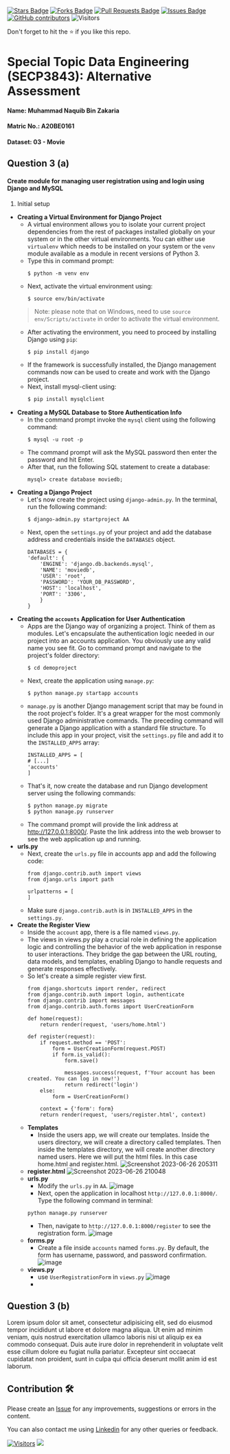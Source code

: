 <a href="https://github.com/drshahizan/SECP3843/stargazers"><img src="https://img.shields.io/github/stars/drshahizan/SECP3843" alt="Stars Badge"/></a>
<a href="https://github.com/drshahizan/SECP3843/network/members"><img src="https://img.shields.io/github/forks/drshahizan/SECP3843" alt="Forks Badge"/></a>
<a href="https://github.com/drshahizan/SECP3843/pulls"><img src="https://img.shields.io/github/issues-pr/drshahizan/SECP3843" alt="Pull Requests Badge"/></a>
<a href="https://github.com/drshahizan/SECP3843/issues"><img src="https://img.shields.io/github/issues/drshahizan/SECP3843" alt="Issues Badge"/></a>
<a href="https://github.com/drshahizan/SECP3843/graphs/contributors"><img alt="GitHub contributors" src="https://img.shields.io/github/contributors/drshahizan/SECP3843?color=2b9348"></a>
![Visitors](https://api.visitorbadge.io/api/visitors?path=https%3A%2F%2Fgithub.com%2Fdrshahizan%2FSECP3843&labelColor=%23d9e3f0&countColor=%23697689&style=flat)

Don't forget to hit the :star: if you like this repo.

# Special Topic Data Engineering (SECP3843): Alternative Assessment

#### Name: Muhammad Naquib Bin Zakaria
#### Matric No.: A20BE0161
#### Dataset: 03 - Movie

## Question 3 (a)
<h4>Create module for managing user registration using and login using Django and MySQL</h4>

1. Initial setup
- <strong>Creating a Virtual Environment for Django Project</strong>
  - A virtual environment allows you to isolate your current project dependencies from the rest of packages installed globally on your system or in the other virtual environments. You can either use `virtualenv` which needs to be installed on your system or the `venv` module available as a module in recent versions of Python 3.
  - Type this in command prompt:
    ```
    $ python -m venv env
    ```
  - Next, activate the virtual environment using:
    ```
    $ source env/bin/activate
    ```
  > Note: please note that on Windows, need to use `source env/Scripts/activate` in order to activate the virtual environment.
  - After activating the environment, you need to proceed by installing Django using `pip`:
    ```python
    $ pip install django
    ```
  - If the framework is successfully installed, the Django management commands now can be used to create and work with the Django project.
  - Next, install mysql-client using:
    ```python
    $ pip install mysqlclient
    ```
- <strong>Creating a MySQL Database to Store Authentication Info</strong>
  - In the command prompt invoke the `mysql` client using the following command:
    ```
    $ mysql -u root -p
    ```
  - The command prompt will ask the MySQL password then enter the password and hit Enter.
  - After that, run the following SQL statement to create a database:
    ```
    mysql> create database moviedb;
    ```
- <strong>Creating a Django Project</strong>
  - Let's now create the project using `django-admin.py`. In the terminal, run the following command:
    ```
    $ django-admin.py startproject AA
    ```
  - Next, open the `settings.py` of your project and add the database address and credentials inside the `DATABASES` object.
    ```
    DATABASES = {
    'default': {
        'ENGINE': 'django.db.backends.mysql', 
        'NAME': 'moviedb',
        'USER': 'root',
        'PASSWORD': 'YOUR_DB_PASSWORD',
        'HOST': 'localhost',   
        'PORT': '3306',
        }    
    }
    ```
- <strong>Creating the `accounts` Application for User Authentication</strong>
  - Apps are the Django way of organizing a project. Think of them as modules. Let's encapsulate the authentication logic needed in our project into an accounts application. You obviously use any valid       name you see fit. Go to command prompt and navigate to the project's folder directory:
    ```
    $ cd demoproject
    ```
  - Next, create the application using `manage.py`:
    ```
    $ python manage.py startapp accounts
    ```
  - `manage.py` is another Django management script that may be found in the root project's folder. It's a great wrapper for the most commonly used Django administrative commands. The preceding command         will generate a Django application with a standard file structure. To include this app in your project, visit the `settings.py` file and add it to the `INSTALLED_APPS` array:
    ```
    INSTALLED_APPS = [
    # [...]
    'accounts'
    ]
    ```
  - That's it, now create the database and run Django development server using the following commands:
    ```
    $ python manage.py migrate
    $ python manage.py runserver
    ```
  - The command prompt will provide the link address at http://127.0.0.1:8000/. Paste the link address into the web browser to see the web application up and running.
- <strong>urls.py</strong>
  - Next, create the `urls.py` file in accounts app and add the following code:
    ```
    from django.contrib.auth import views
    from django.urls import path
    
    urlpatterns = [
    ]
    ```
  - Make sure `django.contrib.auth` is in `INSTALLED_APPS` in the `settings.py`.
- <strong>Create the Register View</strong>
  - Inside the `account` app, there is a file named `views.py`.
  - The views in views.py play a crucial role in defining the application logic and controlling the behavior of the web application in response to user interactions. They bridge the gap between the URL routing, data models, and templates, enabling Django to handle requests and generate responses effectively.
  - So let's create a simple register view first.
    ```
    from django.shortcuts import render, redirect
    from django.contrib.auth import login, authenticate
    from django.contrib import messages
    from django.contrib.auth.forms import UserCreationForm
    
    def home(request):
        return render(request, 'users/home.html')
    
    def register(request):
        if request.method == 'POST':
            form = UserCreationForm(request.POST)
            if form.is_valid():
                form.save()
    
                messages.success(request, f'Your account has been created. You can log in now!')    
                return redirect('login')
        else:
            form = UserCreationForm()
    
        context = {'form': form}
        return render(request, 'users/register.html', context)
    ```
  - <strong>Templates</strong>
    - Inside the users app, we will create our templates. Inside the users directory, we will create a directory called templates. Then inside the templates directory, we will create another directory named users. Here we will put the html files. In this case home.html and register.html.
    ![Screenshot 2023-06-26 205311](https://github.com/drshahizan/SECP3843/assets/92329710/ee559aa0-82e6-4d3a-bf3a-30629bc717c6)
  - <strong>register.html</strong>
    ![Screenshot 2023-06-26 210048](https://github.com/drshahizan/SECP3843/assets/92329710/6084c90c-7aaf-46fb-a768-56249644d999)
  - <strong>urls.py</strong>
    - Modify the `urls.py` in `AA`.
    ![image](https://github.com/drshahizan/SECP3843/assets/92329710/b2d298c1-8624-4fab-8bda-25cf541122b0)
    - Next, open the application in localhost `http://127.0.0.1:8000/`. Type the following command in terminal:
    ```
    python manage.py runserver
    ```
    - Then, navigate to `http://127.0.0.1:8000/register` to see the registration form.
    ![image](https://github.com/drshahizan/SECP3843/assets/92329710/caf763ac-62f5-4745-8238-3e74c7221678)
  - <strong>forms.py</strong>
    - Create a file inside `accounts` named `forms.py`. By default, the form has username, password, and password confirmation.
    ![image](https://github.com/drshahizan/SECP3843/assets/92329710/1f69adc7-3db9-4eb3-9d78-89470589ad57)
  - <strong>views.py</strong>
    - use `UserRegistrationForm` in `views.py`
    ![image](https://github.com/drshahizan/SECP3843/assets/92329710/b8e5cc41-d864-4622-99ff-5b77e5db9459)
    - 



  






    


    
    
    
    
  
## Question 3 (b)
Lorem ipsum dolor sit amet, consectetur adipisicing elit, sed do eiusmod tempor incididunt ut labore et dolore magna aliqua. Ut enim ad minim veniam, quis nostrud exercitation ullamco laboris nisi ut aliquip ex ea commodo consequat. Duis aute irure dolor in reprehenderit in voluptate velit esse cillum dolore eu fugiat nulla pariatur. Excepteur sint occaecat cupidatat non proident, sunt in culpa qui officia deserunt mollit anim id est laborum.

## Contribution 🛠️
Please create an [Issue](https://github.com/drshahizan/special-topic-data-engineering/issues) for any improvements, suggestions or errors in the content.

You can also contact me using [Linkedin](https://www.linkedin.com/in/drshahizan/) for any other queries or feedback.

[![Visitors](https://api.visitorbadge.io/api/visitors?path=https%3A%2F%2Fgithub.com%2Fdrshahizan&labelColor=%23697689&countColor=%23555555&style=plastic)](https://visitorbadge.io/status?path=https%3A%2F%2Fgithub.com%2Fdrshahizan)
![](https://hit.yhype.me/github/profile?user_id=81284918)



